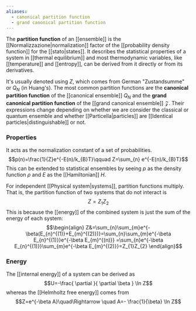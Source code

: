 ```yaml
---
aliases:
  - canonical partition function
  - grand canonical partition function
---
```

The **partition function** of an [[ensemble]] is the [[Normalizzazione|normalization]] factor of the [[probability density function]] for the [[stato|states]]. It describes the statistical properties of a system in [[thermal equilibrium]] and most thermodynamic variables, like [[temperature]] and [[entropy]], can be derived from it directly or from its derivatives.

It's usually denoted using $Z$, which comes from German "Zustandsumme" or $Q_{N}$ (in Huang's). The most common partition functions are the **canonical partition function** of the [[canonical ensemble]] $Q_{N}$ and the **grand canonical partition function** of the [[grand canonical ensemble]] $\mathcal{Z}$. Their expressions change depending on whether we are consider the classical or quantum ensemble and whether [[Particella|particles]] are [[Identical particles|distinguishable]] or not.
### Properties
It acts as the normalization constant of a set of probabilities.
$$p(n)=\frac{1}{Z}e^{-E(n)/k_{B}T}\qquad Z=\sum_{n} e^{-E(n)/k_{B}T}$$
This can be extended to statistical ensembles by seeing $p$ as the density function $\rho$ and $E$ as the [[Hamiltonian]] $H$.

For independent [[Physical system|systems]], partition functions multiply. That is, the partition function of two systems that do not interact is
$$Z=Z_{1}Z_{2}$$
This is because the [[energy]] of the combined system is just the sum of the energy of each system:
$$\begin{align}
Z&=\sum_{n}\sum_{m}e^{-\beta(E_{n}^{(1)}+E_{m}^{(2)})}=\sum_{n}\sum_{m}e^{-\beta E_{n}^{(1)}}e^{-\beta E_{m}^{(n)}} =\sum_{n}e^{-\beta E_{n}^{(1)}}\sum_{m}e^{-\beta E_{m}^{(2)}}=Z_{1}Z_{2}
\end{align}$$
### Energy
The [[internal energy]] of a system can be derived as
$$U=-\frac{ \partial  }{ \partial \beta } \ln Z$$
whereas the [[Helmholtz free energy]] comes from
$$Z=e^{-\beta A}\quad\Rightarrow \quad A=- \frac{1}{\beta} \ln Z$$

